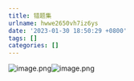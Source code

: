 ```yaml
---
title: 错题集
urlname: hwwe2650vh7iz6ys
date: '2023-01-30 18:50:29 +0800'
tags: []
categories: []
---
```


![image.png](https://cdn.nlark.com/yuque/0/2023/png/34997132/1675214527733-8304ea4e-1ed6-4d80-8b53-8b0f606be89d.png#averageHue=%23fefcfc&clientId=u289b2bb6-caeb-4&from=paste&height=357&id=ud14444d1&name=image.png&originHeight=357&originWidth=1395&originalType=binary∶=1&rotation=0&showTitle=false&size=29623&status=done&style=none&taskId=u980816a7-23a7-49f0-a242-edbdeb7b87b&title=&width=1395)![image.png](https://cdn.nlark.com/yuque/0/2023/png/34997132/1675075840989-9fd823d1-5dc9-46fc-b964-4afee0fd8b7e.png#averageHue=%23fefbfb&clientId=udbc5d45c-3357-4&from=paste&height=378&id=uccbe7889&name=image.png&originHeight=378&originWidth=1447&originalType=binary∶=1&rotation=0&showTitle=false&size=30965&status=done&style=none&taskId=u054f5f0c-3302-48ef-a587-bc19bbc185b&title=&width=1447)
